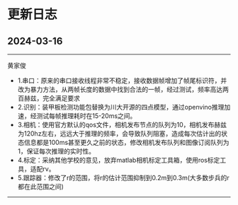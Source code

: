 # 更新日志

## 2024-03-16
---
黄家俊
- 1.串口：原来的串口接收线程非常不稳定，接收数据帧增加了帧尾标识符，并改为暴力方法，从两帧长度的数据中找到合法的一帧，经过测试，频率高达两百赫兹，完全满足要求
- 2.识别：装甲板检测功能包替换为川大开源的四点模型，通过openvino推理加速，经测试每帧推理耗时在15-20ms之间。
- 3.相机：使用官方默认的qos文件，相机发布节点的队列为10，相机发布赫兹为120hz左右，远远大于推理的频率，会导致队列阻塞，造成每次估计出的状态信息都是100ms甚至更久之前的状态，修改相机发布队列和图像订阅队列为1，保证每次推理的实时性。
- 4.标定：采纳其他学校的意见，放弃matlab相机标定工具箱，使用ros标定工具，适配rv。
- 5.跟踪器：修改了r的范围，将r的估计范围抑制到0.2m到0.3m(大多数步兵的r都在此范围之间)
---

